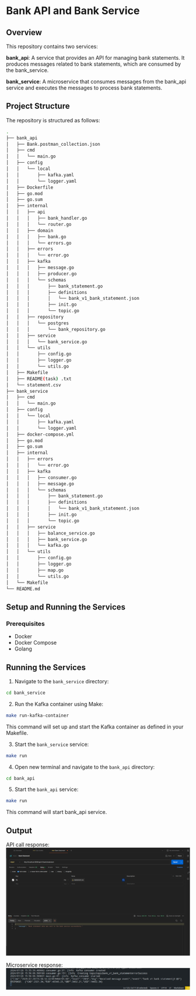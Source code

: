 # Bank API and Bank Service

## Overview
This repository contains two services:

**bank_api**: A service that provides an API for managing bank statements. It produces messages related to bank statements, which are consumed by the bank_service.

**bank_service**: A microservice that consumes messages from the bank_api service and executes the messages to process bank statements.

## Project Structure
The repository is structured as follows:
```bash
.
├── bank_api
│   ├── Bank.postman_collection.json
│   ├── cmd
│   │   └── main.go
│   ├── config
│   │   └── local
│   │       ├── kafka.yaml
│   │       └── logger.yaml
│   ├── Dockerfile
│   ├── go.mod
│   ├── go.sum
│   ├── internal
│   │   ├── api
│   │   │   ├── bank_handler.go
│   │   │   └── router.go
│   │   ├── domain
│   │   │   ├── bank.go
│   │   │   └── errors.go
│   │   ├── errors
│   │   │   └── error.go
│   │   ├── kafka
│   │   │   ├── message.go
│   │   │   ├── producer.go
│   │   │   └── schemas
│   │   │       ├── bank_statement.go
│   │   │       ├── definitions
│   │   │       │   └── bank_v1_bank_statement.json
│   │   │       ├── init.go
│   │   │       └── topic.go
│   │   ├── repository
│   │   │   └── postgres
│   │   │       └── bank_repository.go
│   │   ├── service
│   │   │   └── bank_service.go
│   │   └── utils
│   │       ├── config.go
│   │       ├── logger.go
│   │       └── utils.go
│   ├── Makefile
│   ├── README(task) .txt
│   └── statement.csv
├── bank_service
│   ├── cmd
│   │   └── main.go
│   ├── config
│   │   └── local
│   │       ├── kafka.yaml
│   │       └── logger.yaml
│   ├── docker-compose.yml
│   ├── go.mod
│   ├── go.sum
│   ├── internal
│   │   ├── errors
│   │   │   └── error.go
│   │   ├── kafka
│   │   │   ├── consumer.go
│   │   │   ├── message.go
│   │   │   └── schemas
│   │   │       ├── bank_statement.go
│   │   │       ├── definitions
│   │   │       │   └── bank_v1_bank_statement.json
│   │   │       ├── init.go
│   │   │       └── topic.go
│   │   ├── service
│   │   │   ├── balance_service.go
│   │   │   ├── bank_service.go
│   │   │   └── kafka.go
│   │   └── utils
│   │       ├── config.go
│   │       ├── logger.go
│   │       ├── map.go
│   │       └── utils.go
│   └── Makefile
└── README.md
```

## Setup and Running the Services
### Prerequisites
- Docker
- Docker Compose
- Golang

## Running the Services
1. Navigate to the `bank_service` directory:
```bash
cd bank_service
```
2. Run the Kafka container using Make:
```bash
make run-kafka-container
````
This command will set up and start the Kafka container as defined in your Makefile.

3. Start the `bank_service` service:
```bash
make run
```

4. Open new terminal and navigate to the `bank_api` directory:
```bash
cd bank_api
```

5. Start the `bank_api` service:
```bash
make run
```
This command will start bank_api service.

## Output
API call response:
![api response](./output/api.png)

Microservice response:
![microservice response](./output/microservice_response.png)